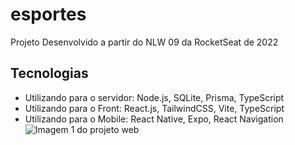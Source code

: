 # esportes
Projeto Desenvolvido a partir do NLW 09 da RocketSeat de 2022
## Tecnologias
- Utilizando para o servidor:
Node.js, SQLite, Prisma, TypeScript
- Utilizando para o Front:
React.js, TailwindCSS, Vite, TypeScript
- Utilizando para o Mobile:
React Native, Expo, React Navigation
![Imagem 1 do projeto web](https://repository-images.githubusercontent.com/545167606/543a5942-a2f6-4c90-bb17-0c698601d3c4)

